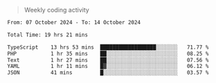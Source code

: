 > Weekly coding activity
<!--START_SECTION:waka-->

```txt
From: 07 October 2024 - To: 14 October 2024

Total Time: 19 hrs 21 mins

TypeScript    13 hrs 53 mins  ██████████████████░░░░░░░   71.77 %
PHP           1 hr 35 mins    ██░░░░░░░░░░░░░░░░░░░░░░░   08.25 %
Text          1 hr 27 mins    ██░░░░░░░░░░░░░░░░░░░░░░░   07.56 %
YAML          1 hr 11 mins    █▓░░░░░░░░░░░░░░░░░░░░░░░   06.12 %
JSON          41 mins         █░░░░░░░░░░░░░░░░░░░░░░░░   03.57 %
```

<!--END_SECTION:waka-->
